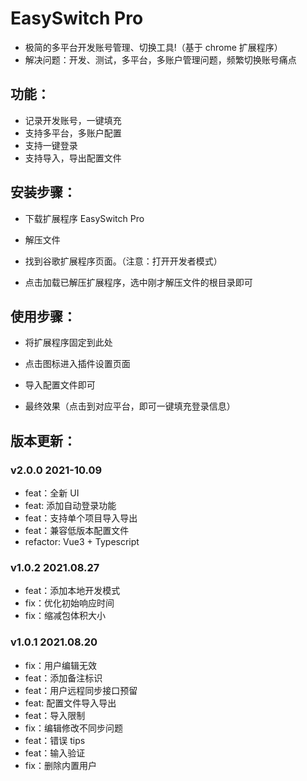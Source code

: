 # EasySwitch Pro

- 极简的多平台开发账号管理、切换工具!（基于 chrome 扩展程序）
- 解决问题：开发、测试，多平台，多账户管理问题，频繁切换账号痛点

## 功能：

- 记录开发账号，一键填充
- 支持多平台，多账户配置
- 支持一键登录
- 支持导入，导出配置文件

## 安装步骤：

- 下载扩展程序 EasySwitch Pro
- 解压文件
- 找到谷歌扩展程序页面。（注意：打开开发者模式）

- 点击加载已解压扩展程序，选中刚才解压文件的根目录即可

## 使用步骤：

- 将扩展程序固定到此处

- 点击图标进入插件设置页面

- 导入配置文件即可
- 最终效果（点击到对应平台，即可一键填充登录信息）

## 版本更新：

### v2.0.0 2021-10.09

- feat：全新 UI
- feat: 添加自动登录功能
- feat：支持单个项目导入导出
- feat：兼容低版本配置文件
- refactor: Vue3 + Typescript

### v1.0.2 2021.08.27

- feat：添加本地开发模式
- fix：优化初始响应时间
- fix：缩减包体积大小

### v1.0.1 2021.08.20

- fix：用户编辑无效
- feat：添加备注标识
- feat：用户远程同步接口预留
- feat: 配置文件导入导出
- feat：导入限制
- fix：编辑修改不同步问题
- feat：错误 tips
- feat：输入验证
- fix：删除内置用户
